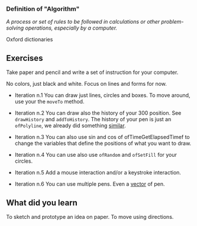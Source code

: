 ### Definition of "Algorithm"

*A process or set of rules to be followed in calculations or other problem-solving operations, especially by a computer.*

Oxford dictionaries


## Exercises

Take paper and pencil and write a set of instruction for your computer.

No colors, just black and white. Focus on lines and forms for now.

- Iteration n.1
You can draw just lines, circles and boxes. To move around, use your the `moveTo` method.


- Iteration n.2
You can draw also the history of your 300 position. See `drawHistory` and `addToHistory`. The history of your pen is just an `ofPolyline`, we already did something [similar](edap/breaking-two-things-at-once/tree/master/03-lines).

- Iteration n.3
You can also use sin and cos of ofTimeGetElapsedTimef to change the variables that define the positions of what you want to draw.

- Iteration n.4
You can use also use `ofRandom` and `ofSetFill` for your circles.

- Iteration n.5
Add a mouse interaction and/or a keystroke interaction.

- Iteration n.6
You can use multiple pens. Even a [vector](/edap/breaking-two-things-at-once/tree/master/02-vectors) of pen.

## What did you learn
To sketch and prototype an idea on paper. To move using directions.
